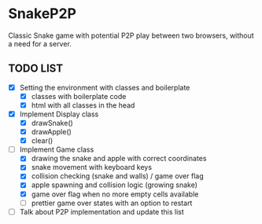 # SnakeP2P

Classic Snake game with potential P2P play between two browsers, without a need for a server.

## TODO LIST

- [X] Setting the environment with classes and boilerplate
  - [X] classes with boilerplate code
  - [X] html with all classes in the head

- [x] Implement Display class
  - [x] drawSnake() 
  - [x] drawApple()
  - [x] clear()

- [ ] Implement Game class
  - [X] drawing the snake and apple with correct coordinates
  - [X] snake movement with keyboard keys
  - [X] collision checking (snake and walls) / game over flag
  - [X] apple spawning and collision logic (growing snake) 
  - [X] game over flag when no more empty cells available
  - [ ] prettier game over states with an option to restart

- [ ] Talk about P2P implementation and update this list
